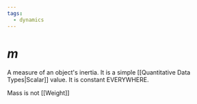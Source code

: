 ```yaml
---
tags:
  - dynamics
---
```

# $m$
A measure of an object's inertia.
It is a simple [[Quantitative Data Types|Scalar]] value.
It is constant EVERYWHERE.

Mass is not [[Weight]]